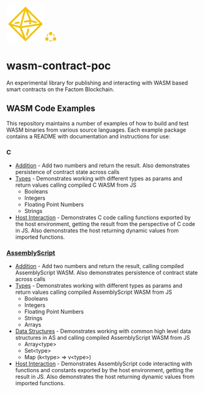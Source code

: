 ![](assets/octahedron.png)![](assets/module.png)

# wasm-contract-poc

An experimental library for publishing and interacting with WASM based smart contracts on the Factom Blockchain.



## WASM Code Examples

This repository maintains a number of examples of how to build and test WASM binaries from various source languages. Each example package contains a README with documentation and instructions for use:

### C

- [Addition](examples/c/add) - Add two numbers and return the result. Also demonstrates persistence of  contract state across calls
- [Types](examples/c/types) - Demonstrates working with different types as params and return values calling compiled C WASM from JS
  - Booleans
  - Integers
  - Floating Point Numbers
  - Strings
- [Host Interaction](examples/c/host) - Demonstrates C code calling functions exported by the host environment, getting the result from the perspective of C code in JS. Also demonstrates the host returning dynamic values from imported functions.

### [AssemblyScript](https://docs.assemblyscript.org/)

- [Addition](examples/assemblyscript/add) - Add two numbers and return the result, calling compiled AssemblyScript WASM. Also demonstrates persistence of contract state across calls
- [Types](examples/assemblyscript/types) - Demonstrates working with different types as params and return values calling compiled AssemblyScript WASM from JS
  - Booleans
  - Integers
  - Floating Point Numbers
  - Strings
  - Arrays
- [Data Structures](examples/assemblyscript/datastructures) - Demonstrates working with common high level data structures in AS and calling compiled AssemblyScript WASM from JS
  - Array\<type\>
  - Set\<type\>
  - Map (k\<type\> => v\<type\>)
- [Host Interaction](examples/assemblyscript/host) - Demonstrates AssemblyScript code interacting with functions and constants exported by the host environment, getting the result in JS. Also demonstrates the host returning dynamic values from imported functions.

